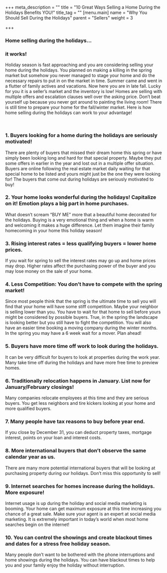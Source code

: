 +++
meta_description = ""
title = "10 Great Ways Selling a Home During the Holidays Benefits YOU!"
title_tag = ""
[menu.main]
name = "Why You Should Sell During the Holidays"
parent = "Sellers"
weight = 3

+++
### Home selling during the holidays…

### it works!

Holiday season is fast approaching and you are considering selling your home during the holidays. You planned on making a killing in the spring market but somehow you never managed to stage your home and do the necessary repairs to put in on the market in time. Summer came and went in a flutter of family actives and vacations. Now here you are in late fall. Lucky for you it is a seller’s market and the inventory is low! Homes are selling with multiple offers and escalation clauses well over the asking price. Don’t beat yourself up because you never got around to painting the living room! There is still time to prepare your home for the fall/winter market. Here is how home selling during the holidays can work to your advantage!

​

### 1. Buyers looking for a home during the holidays are seriously motivated!

There are plenty of buyers that missed their dream home this spring or have simply been looking long and hard for that special property. Maybe they put some offers in earlier in the year and lost out in a multiple offer situation. Buyers are online following the real estate market daily waiting for that special home to be listed and yours might just be the one they were looking for! The buyers that come out during holidays are seriously motivated to buy!

### 2. Your home looks wonderful during the holidays! Capitalize on it! Emotion plays a big part in home purchases.

What doesn’t scream “BUY ME” more that a beautiful home decorated for the holidays. Buying is a very emotional thing and when a home is warm and welcoming it makes a huge difference. Let them imagine their family homecoming in your home this holiday season!

### 3. Rising interest rates = less qualifying buyers = lower home prices.

If you wait for spring to sell the interest rates may go up and home prices may drop. Higher rates affect the purchasing power of the buyer and you may lose money on the sale of your home.

### 4. Less Competition: You don’t have to compete with the spring market!

Since most people think that the spring is the ultimate time to sell you will find that your home will have some stiff competition. Maybe your neighbor is selling lower than you. You have to wait for that home to sell before yours might be considered by possible buyers. True, in the spring the landscape is looking better but you still have to fight the competition. You will also have an easier time booking a moving company during the winter months. In the spring you may have a 6 week wait for a mover. Plan ahead!

### 5. Buyers have more time off work to look during the holidays.

It can be very difficult for buyers to look at properties during the work year. Many take time off during the holidays and have more free time to preview homes.

### 6. Traditionally relocation happens in January. List now for January/February closings!

Many companies relocate employees at this time and they are serious buyers. You get less neighbors and tire kickers looking at your home and more qualified buyers.

### 7. Many people have tax reasons to buy before year end.

If you close by December 31, you can deduct property taxes, mortgage interest, points on your loan and interest costs.

### 8. More international buyers that don’t observe the same calendar year as us.

There are many more potential international buyers that will be looking at purchasing property during our holidays. Don’t miss this opportunity to sell!

### 9. Internet searches for homes increase during the holidays. More exposure!

Internet usage is up during the holiday and social media marketing is booming. Your home can get maximum exposure at this time increasing you chance of a great sale. Make sure your agent is an expert at social media marketing. It is extremely important in today’s world when most home searches begin on the internet!

### 10. You can control the showings and create blackout times and dates for a stress free holiday season.

Many people don’t want to be bothered with the phone interruptions and home showings during the holidays. You can have blackout times to help you and your family enjoy the holiday without interruption.